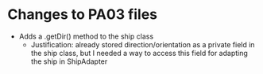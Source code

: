 # Changes to PA03 files
- Adds a .getDir() method to the ship class
  - Justification: already stored direction/orientation as a private field in the ship class, but I needed a way to access this field for adapting the ship in ShipAdapter